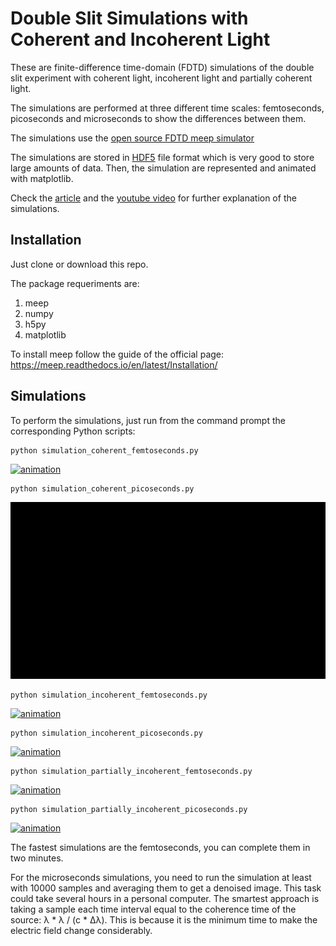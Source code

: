 # Double Slit Simulations with Coherent and Incoherent Light

These are finite-difference time-domain (FDTD) simulations of the double slit experiment with coherent light, incoherent light and partially coherent light.

The simulations are performed at three different time scales: femtoseconds, picoseconds and microseconds to show the differences between them.

The simulations use the [open source FDTD meep simulator](https://meep.readthedocs.io/en/latest/)

The simulations are stored in [HDF5](https://www.h5py.org/) file format which is very good to store large amounts of data.
Then, the simulation are represented and animated with matplotlib.

Check the [article](https://rafael-fuente.github.io/visual-explanation-of-the-van-cittert-zernike-theorem-the-double-slit-experiment-with-incoherent-and-coherent-light.html) and the [youtube video](https://www.youtube.com/watch?v=5cyzdsd6AOs&list=PLYkZehxPE_IhJDMTJUob1ZbxWhL8AjHDi&index=2) for further explanation of the simulations.


## Installation

Just clone or download this repo.

The package requeriments are:

1. meep
2. numpy
3. h5py
4. matplotlib

To install meep follow the guide of the official page: https://meep.readthedocs.io/en/latest/Installation/

## Simulations

To perform the simulations, just run from the command prompt the corresponding Python scripts:

```
python simulation_coherent_femtoseconds.py
```

[![animation](/double_slit_simulations/images/gaussian_femtoseconds.gif)](/double_slit_simulations/simulation_coherent_femtoseconds.py)


```
python simulation_coherent_picoseconds.py
```

[![animation](/double_slit_simulations/images/gaussian_picoseconds.gif)](/double_slit_simulations/simulation_coherent_picoseconds.py)


```
python simulation_incoherent_femtoseconds.py
```

[![animation](/double_slit_simulations/images/incoherent_femtoseconds.gif)](/double_slit_simulations/simulation_incoherent_femtoseconds.py)


```
python simulation_incoherent_picoseconds.py
```

[![animation](/double_slit_simulations/images/incoherent_picoseconds.gif)](/double_slit_simulations/simulation_incoherent_picoseconds.py)

```
python simulation_partially_incoherent_femtoseconds.py
```

[![animation](/double_slit_simulations/images/partially_coherent_femtoseconds.gif)](/double_slit_simulations/simulation_partially_incoherent_femtoseconds.py)


```
python simulation_partially_incoherent_picoseconds.py
```

[![animation](/double_slit_simulations/images/partially_coherent_picoseconds.gif)](/double_slit_simulations/simulation_partially_incoherent_picoseconds.py)


The fastest simulations are the femtoseconds, you can complete them in two minutes.

For the microseconds simulations, you need to run the simulation at least with 10000 samples and averaging them to get a denoised image. This task could take several hours in a personal computer. The smartest approach is taking a sample each time interval equal to the coherence time of the source: λ * λ / (c * Δλ). This is because it is the minimum time to make the electric field change considerably.